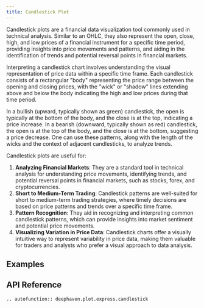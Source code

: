 ```yaml
---
title: Candlestick Plot
---
```


Candlestick plots are a financial data visualization tool commonly used in technical analysis. Similar to an OHLC, they also represent the open, close, high, and low prices of a financial instrument for a specific time period, providing insights into price movements and patterns, and aiding in the identification of trends and potential reversal points in financial markets.

Interpreting a candlestick chart involves understanding the visual representation of price data within a specific time frame. Each candlestick consists of a rectangular "body" representing the price range between the opening and closing prices, with the "wick" or "shadow" lines extending above and below the body indicating the high and low prices during that time period.

In a bullish (upward, typically shown as green) candlestick, the open is typically at the bottom of the body, and the close is at the top, indicating a price increase. In a bearish (downward, typically shown as red) candlestick, the open is at the top of the body, and the close is at the bottom, suggesting a price decrease. One can use these patterns, along with the length of the wicks and the context of adjacent candlesticks, to analyze trends.

Candlestick plots are useful for:

1. **Analyzing Financial Markets**: They are a standard tool in technical analysis for understanding price movements, identifying trends, and potential reversal points in financial markets, such as stocks, forex, and cryptocurrencies.
2. **Short to Medium-Term Trading**: Candlestick patterns are well-suited for short to medium-term trading strategies, where timely decisions are based on price patterns and trends over a specific time frame.
3. **Pattern Recognition**: They aid in recognizing and interpreting common candlestick patterns, which can provide insights into market sentiment and potential price movements.
4. **Visualizing Variation in Price Data**: Candlestick charts offer a visually intuitive way to represent variability in price data, making them valuable for traders and analysts who prefer a visual approach to data analysis.

## Examples

## API Reference
```{eval-rst}
.. autofunction:: deephaven.plot.express.candlestick
```